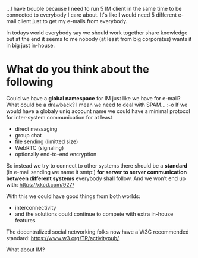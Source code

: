 ...I have trouble because I need to run 5 IM client in the same time to be connected to everybody I care about. It's like I would need 5 different e-mail client just to get my e-mails from everybody.

In todays world everybody say we should work together share knowledge but at the end it seems to me nobody (at least from big corporates) wants it in big just in-house.

# What do you think about the following

Could we have a **global namespace** for IM just like we have for e-mail? What could be a drawback? I mean we need to deal with SPAM... :-o
If we would have a globaly uniq account name we could have a minimal protocol for inter-system communication for at least
 * direct messaging
 * group chat
 * file sending (limitted size)
 * WebRTC (signaling)
 * optionally end-to-end encryption
 
So instead we try to connect to other systems there should be a **standard** (in e-mail sending we name it smtp:) **for server to server communication between different systems** everybody shall follow. And we won't end up with: https://xkcd.com/927/

With this we could have good things from both worlds:
* interconnectivity
* and the solutions could continue to compete with extra in-house features

The decentralized social networking folks now have a W3C recommended standard: https://www.w3.org/TR/activitypub/

What about IM?
